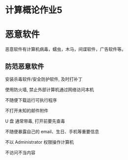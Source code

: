 # 计算概论作业5

# 恶意软件
恶意软件有计算机病毒，蠕虫，木马，间谍软件，广告软件等。

## 防范恶意软件

安装杀毒软件/安全防护软件, 及时打补丁

使用防火墙, 禁止外部计算机通过网络访问本机

不随便下载运行可执行程序

不打开未知的邮件附件

U 盘 通常带毒, 打开前要先查毒

不随便暴露自己的 email、生日、手机等重要信息

不以 Administrator 权限操作计算机

不访问不当内容

